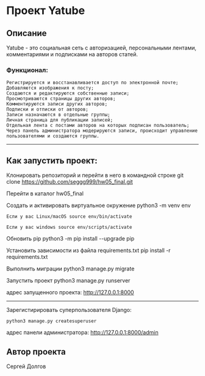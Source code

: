 # Проект Yatube
## Описание

Yatube - это социальная сеть с авторизацией, персональными лентами, комментариями и подписками на авторов статей.

### Функционал:

    Регистрируется и восстанавливается доступ по электронной почте;
    Добавляются изображения к посту;
    Создаются и редактируются собственные записи;
    Просмотриваются страницы других авторов;
    Комментируются записи других авторов;
    Подписки и отписки от авторов;
    Записи назначаются в отдельные группы;
    Личная страница для публикации записей;
    Отдельная лента с постами авторов на которых подписан пользователь;
    Через панель администратора модерируются записи, происходит управление пользователями и создаются группы.
    
-------
## Как запустить проект:

Клонировать репозиторий и перейти в него в командной строке git clone https://github.com/seggg999/hw05_final.git

Перейти в каталог hw05_final

Cоздать и активировать виртуальное окружение python3 -m venv env

    Если у вас Linux/macOS source env/bin/activate

    Если у вас windows source env/scripts/activate

Обновить pip python3 -m pip install --upgrade pip

Установить зависимости из файла requirements.txt pip install -r requirements.txt

Выполнить миграции python3 manage.py migrate

Запустить проект python3 manage.py runserver

адрес запущенного проекта: http://127.0.0.1:8000

-----

Зарегистирировать суперпользователя Django:

`
python3 manage.py createsuperuser
`

адрес панели администратора: http://127.0.0.1:8000/admin

## Автор проекта

Сергей Долгов
